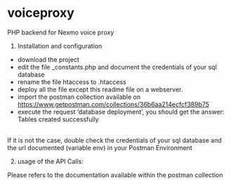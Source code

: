 # voiceproxy
PHP backend for Nexmo voice proxy

1) Installation and configuration
- download the project 
- edit the file _constants.php and document the credentials of your sql database
- rename the file htaccess to .htaccess
- deploy all the file except this readme file on a webserver.
- import the postman collection available on https://www.getpostman.com/collections/36b6aa214ecfcf389b75
- execute the request ‘database deployment’, you should get the answer: 
Tables created successfully
<BR>
If it is not the case, double check the credentials of your sql database and the url documented (variable env) in your Postman Environment

2) usage of the API Calls:

Please refers to the documentation available within the postman collection 

